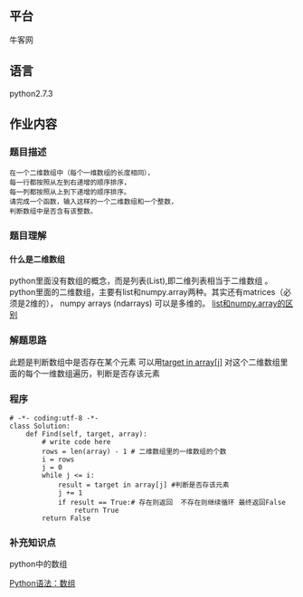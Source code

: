 ## 平台
牛客网

## 语言
python2.7.3

## 作业内容

### 题目描述
    在一个二维数组中（每个一维数组的长度相同），
    每一行都按照从左到右递增的顺序排序，
    每一列都按照从上到下递增的顺序排序。
    请完成一个函数，输入这样的一个二维数组和一个整数，
    判断数组中是否含有该整数。

### 题目理解

#### 什么是二维数组
python里面没有数组的概念，而是列表(List),即二维列表相当于二维数组 。
python里面的二维数组，主要有list和numpy.array两种。其实还有matrices（必须是2维的），
numpy arrays (ndarrays) 可以是多维的。
[list和numpy.array的区别](https://blog.csdn.net/qq_30490125/article/details/51445390)


### 解题思路
此题是判断数组中是否存在某个元素
可以用[target in array[j]](https://blog.csdn.net/qzc70919700/article/details/72983513)
对这个二维数组里面的每个一维数组遍历，判断是否存该元素

### 程序
    # -*- coding:utf-8 -*-
    class Solution:
        def Find(self, target, array):
            # write code here
            rows = len(array) - 1 # 二维数组里的一维数组的个数
            i = rows
            j = 0
            while j <= i:
                result = target in array[j] #判断是否存该元素
                j += 1
                if result == True:# 存在则返回  不存在则继续循环 最终返回False
                    return True
            return False

### 补充知识点

python中的数组

[Python语法：数组](https://blog.csdn.net/qzc70919700/article/details/72983513)
